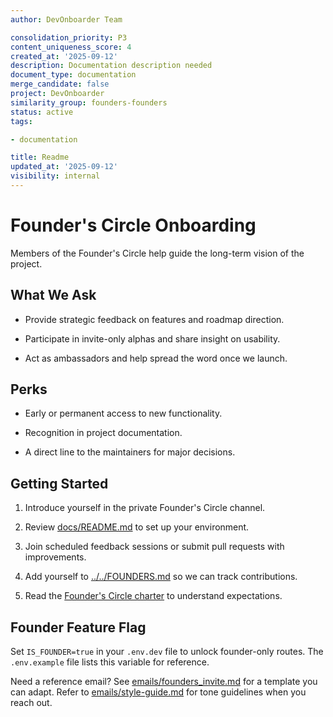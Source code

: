 ```yaml
---
author: DevOnboarder Team

consolidation_priority: P3
content_uniqueness_score: 4
created_at: '2025-09-12'
description: Documentation description needed
document_type: documentation
merge_candidate: false
project: DevOnboarder
similarity_group: founders-founders
status: active
tags:

- documentation

title: Readme
updated_at: '2025-09-12'
visibility: internal
---
```


# Founder's Circle Onboarding

Members of the Founder's Circle help guide the long-term vision of the project.

## What We Ask

- Provide strategic feedback on features and roadmap direction.

- Participate in invite-only alphas and share insight on usability.

- Act as ambassadors and help spread the word once we launch.

## Perks

- Early or permanent access to new functionality.

- Recognition in project documentation.

- A direct line to the maintainers for major decisions.

## Getting Started

1. Introduce yourself in the private Founder's Circle channel.

2. Review [docs/README.md](../README.md) to set up your environment.

3. Join scheduled feedback sessions or submit pull requests with improvements.

4. Add yourself to [../../FOUNDERS.md](../../FOUNDERS.md) so we can track contributions.

5. Read the [Founder's Circle charter](charter.md) to understand expectations.

## Founder Feature Flag

Set `IS_FOUNDER=true` in your `.env.dev` file to unlock founder-only routes. The
`.env.example` file lists this variable for reference.

Need a reference email? See [emails/founders_invite.md](../../emails/founders_invite.md) for a template you can adapt.
Refer to [emails/style-guide.md](../../emails/style-guide.md) for tone guidelines when you reach out.
